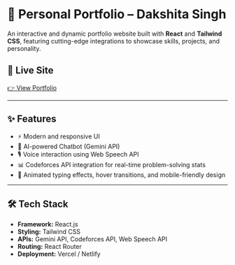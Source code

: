 # 🚀 Personal Portfolio – Dakshita Singh

An interactive and dynamic portfolio website built with **React** and **Tailwind CSS**, featuring cutting-edge integrations to showcase skills, projects, and personality.

## 🔗 Live Site  
[👉 View Portfolio](https://portfolio-inky-chi-95.vercel.app/)

---

## ✨ Features

- ⚡ Modern and responsive UI  
- 🤖 AI-powered Chatbot (Gemini API)  
- 🎙️ Voice interaction using Web Speech API  
- 📊 Codeforces API integration for real-time problem-solving stats  
- 💫 Animated typing effects, hover transitions, and mobile-friendly design  

---

## 🛠️ Tech Stack

- **Framework:** React.js  
- **Styling:** Tailwind CSS  
- **APIs:** Gemini API, Codeforces API, Web Speech API  
- **Routing:** React Router  
- **Deployment:** Vercel / Netlify  

